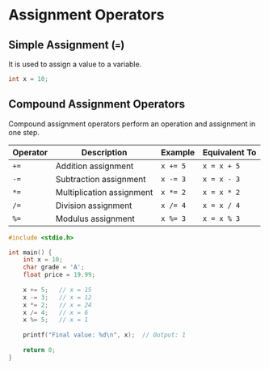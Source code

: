 # Assignment Operators

## Simple Assignment (`=`)

It is used to assign a value to a variable. 

```c
int x = 10;

```

## Compound Assignment Operators

Compound assignment operators perform an operation and assignment in one step.

| Operator | Description | Example | Equivalent To |
|----------|-------------|---------|---------------|
| `+=` | Addition assignment | `x += 5` | `x = x + 5` |
| `-=` | Subtraction assignment | `x -= 3` | `x = x - 3` |
| `*=` | Multiplication assignment | `x *= 2` | `x = x * 2` |
| `/=` | Division assignment | `x /= 4` | `x = x / 4` |
| `%=` | Modulus assignment | `x %= 3` | `x = x % 3` |


```c
#include <stdio.h>

int main() {
    int x = 10;
    char grade = 'A';
    float price = 19.99;
    
    x += 5;   // x = 15
    x -= 3;   // x = 12
    x *= 2;   // x = 24
    x /= 4;   // x = 6
    x %= 5;   // x = 1
    
    printf("Final value: %d\n", x);  // Output: 1
    
    return 0;
}